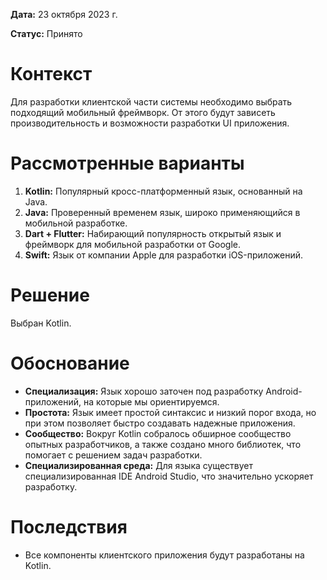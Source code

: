 **Дата:** 23 октября 2023 г.

**Статус:** Принято

# Контекст

Для разработки клиентской части системы необходимо выбрать подходящий мобильный фреймворк. От этого будут зависеть производительность и возможности разработки UI приложения.

# Рассмотренные варианты

1. **Kotlin:** Популярный кросс-платформенный язык, основанный на Java.
2. **Java:** Проверенный временем язык, широко применяющийся в мобильной разработке.
3. **Dart + Flutter:** Набирающий популярность открытый язык и фреймворк для мобильной разработки от Google.
4. **Swift:** Язык от компании Apple для разработки iOS-приложений.

# Решение

Выбран Kotlin.

# Обоснование

- **Специализация:** Язык хорошо заточен под разработку Android-приложений, на которые мы ориентируемся.
- **Простота:** Язык имеет простой синтаксис и низкий порог входа, но при этом позволяет быстро создавать надежные приложения.
- **Сообщество:** Вокруг Kotlin собралось обширное сообщество опытных разработчиков, а также создано много библиотек, что помогает с решением задач разработки.
- **Специализированная среда:** Для языка существует специализированная IDE Android Studio, что значительно ускоряет разработку.

# Последствия

- Все компоненты клиентского приложения будут разработаны на Kotlin.
